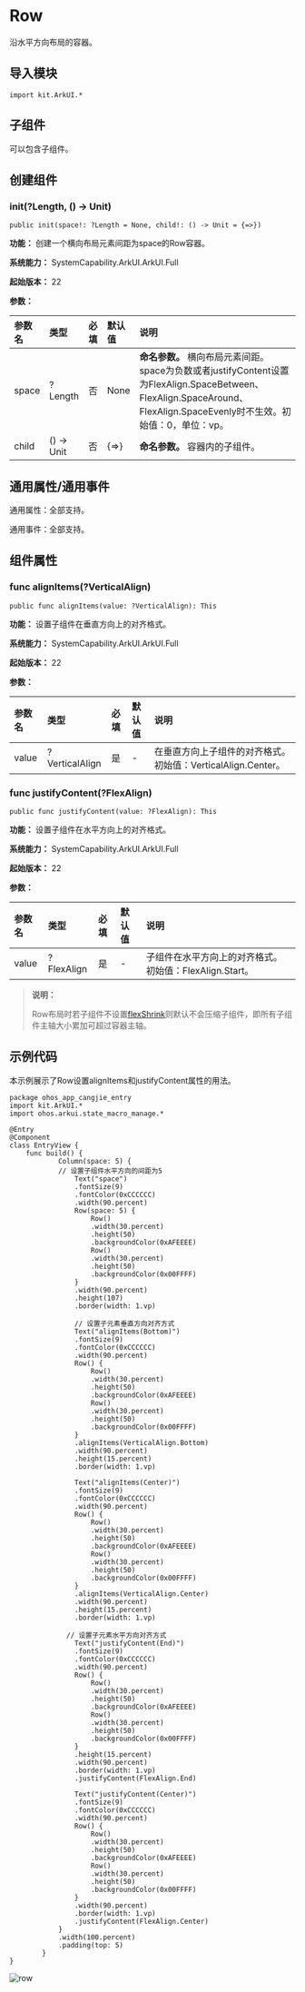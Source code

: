 # Row

沿水平方向布局的容器。

## 导入模块

```cangjie
import kit.ArkUI.*
```

## 子组件

可以包含子组件。

## 创建组件

### init(?Length, () -> Unit)

```cangjie
public init(space!: ?Length = None, child!: () -> Unit = {=>})
```

**功能：** 创建一个横向布局元素间距为space的Row容器。

**系统能力：** SystemCapability.ArkUI.ArkUI.Full

**起始版本：** 22

**参数：**

|参数名|类型|必填|默认值|说明|
|:---|:---|:---|:---|:---|
|space|?Length|否|None|**命名参数。** 横向布局元素间距。space为负数或者justifyContent设置为FlexAlign.SpaceBetween、FlexAlign.SpaceAround、FlexAlign.SpaceEvenly时不生效。初始值：0，单位：vp。|
|child|() -> Unit|否|{=>}|**命名参数。** 容器内的子组件。|

## 通用属性/通用事件

通用属性：全部支持。

通用事件：全部支持。

## 组件属性

### func alignItems(?VerticalAlign)

```cangjie
public func alignItems(value: ?VerticalAlign): This
```

**功能：** 设置子组件在垂直方向上的对齐格式。

**系统能力：** SystemCapability.ArkUI.ArkUI.Full

**起始版本：** 22

**参数：**

|参数名|类型|必填|默认值|说明|
|:---|:---|:---|:---|:---|
|value|?VerticalAlign|是|-|在垂直方向上子组件的对齐格式。初始值：VerticalAlign.Center。|

### func justifyContent(?FlexAlign)

```cangjie
public func justifyContent(value: ?FlexAlign): This
```

**功能：** 设置子组件在水平方向上的对齐格式。

**系统能力：** SystemCapability.ArkUI.ArkUI.Full

**起始版本：** 22

**参数：**

|参数名|类型|必填|默认值|说明|
|:---|:---|:---|:---|:---|
|value|?FlexAlign|是|-|子组件在水平方向上的对齐格式。初始值：FlexAlign.Start。|

> **说明：**
>
> Row布局时若子组件不设置[flexShrink](cj-universal-attribute-flexlayout.md#func-flexshrinkfloat64)则默认不会压缩子组件，即所有子组件主轴大小累加可超过容器主轴。

## 示例代码

本示例展示了Row设置alignItems和justifyContent属性的用法。

<!-- run -->

```cangjie
package ohos_app_cangjie_entry
import kit.ArkUI.*
import ohos.arkui.state_macro_manage.*

@Entry
@Component
class EntryView {
    func build() {
            Column(space: 5) {
            // 设置子组件水平方向的间距为5
                Text("space")
                .fontSize(9)
                .fontColor(0xCCCCCC)
                .width(90.percent)
                Row(space: 5) {
                    Row()
                    .width(30.percent)
                    .height(50)
                    .backgroundColor(0xAFEEEE)
                    Row()
                    .width(30.percent)
                    .height(50)
                    .backgroundColor(0x00FFFF)
                }
                .width(90.percent)
                .height(107)
                .border(width: 1.vp)

                // 设置子元素垂直方向对齐方式
                Text("alignItems(Bottom)")
                .fontSize(9)
                .fontColor(0xCCCCCC)
                .width(90.percent)
                Row() {
                    Row()
                    .width(30.percent)
                    .height(50)
                    .backgroundColor(0xAFEEEE)
                    Row()
                    .width(30.percent)
                    .height(50)
                    .backgroundColor(0x00FFFF)
                }
                .alignItems(VerticalAlign.Bottom)
                .width(90.percent)
                .height(15.percent)
                .border(width: 1.vp)

                Text("alignItems(Center)")
                .fontSize(9)
                .fontColor(0xCCCCCC)
                .width(90.percent)
                Row() {
                    Row()
                    .width(30.percent)
                    .height(50)
                    .backgroundColor(0xAFEEEE)
                    Row()
                    .width(30.percent)
                    .height(50)
                    .backgroundColor(0x00FFFF)
                }
                .alignItems(VerticalAlign.Center)
                .width(90.percent)
                .height(15.percent)
                .border(width: 1.vp)

              // 设置子元素水平方向对齐方式
                Text("justifyContent(End)")
                .fontSize(9)
                .fontColor(0xCCCCCC)
                .width(90.percent)
                Row() {
                    Row()
                    .width(30.percent)
                    .height(50)
                    .backgroundColor(0xAFEEEE)
                    Row()
                    .width(30.percent)
                    .height(50)
                    .backgroundColor(0x00FFFF)
                }
                .height(15.percent)
                .width(90.percent)
                .border(width: 1.vp)
                .justifyContent(FlexAlign.End)

                Text("justifyContent(Center)")
                .fontSize(9)
                .fontColor(0xCCCCCC)
                .width(90.percent)
                Row() {
                    Row()
                    .width(30.percent)
                    .height(50)
                    .backgroundColor(0xAFEEEE)
                    Row()
                    .width(30.percent)
                    .height(50)
                    .backgroundColor(0x00FFFF)
                }
                .width(90.percent)
                .border(width: 1.vp)
                .justifyContent(FlexAlign.Center)
            }
            .width(100.percent)
            .padding(top: 5)
        }
}
```

![row](figures/row.png)